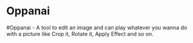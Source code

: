 # Oppanai

#Oppanai -  A tool to edit an image and can play whatever you wanna do with a picture like Crop it, Rotate it, Apply Effect and so on.
